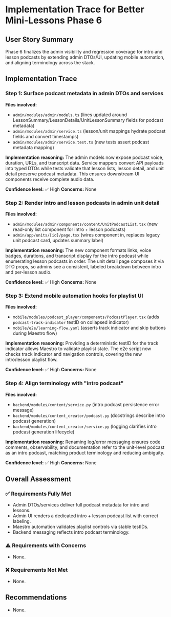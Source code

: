 # Implementation Trace for Better Mini-Lessons Phase 6

## User Story Summary
Phase 6 finalizes the admin visibility and regression coverage for intro and lesson podcasts by extending admin DTOs/UI, updating mobile automation, and aligning terminology across the stack.

## Implementation Trace

### Step 1: Surface podcast metadata in admin DTOs and services
**Files involved:**
- `admin/modules/admin/models.ts` (lines updated around LessonSummary/LessonDetails/UnitLessonSummary fields for podcast metadata)
- `admin/modules/admin/service.ts` (lesson/unit mappings hydrate podcast fields and convert timestamps)
- `admin/modules/admin/service.test.ts` (new tests assert podcast metadata mapping)

**Implementation reasoning:**
The admin models now expose podcast voice, duration, URLs, and transcript data. Service mappers convert API payloads into typed DTOs while tests validate that lesson lists, lesson detail, and unit detail preserve podcast metadata. This ensures downstream UI components receive complete audio data.

**Confidence level:** ✅ High
**Concerns:** None

### Step 2: Render intro and lesson podcasts in admin unit detail
**Files involved:**
- `admin/modules/admin/components/content/UnitPodcastList.tsx` (new read-only list component for intro + lesson podcasts)
- `admin/app/units/[id]/page.tsx` (wires component in, replaces legacy unit podcast card, updates summary label)

**Implementation reasoning:**
The new component formats links, voice badges, durations, and transcript display for the intro podcast while enumerating lesson podcasts in order. The unit detail page composes it via DTO props, so admins see a consistent, labeled breakdown between intro and per-lesson audio.

**Confidence level:** ✅ High
**Concerns:** None

### Step 3: Extend mobile automation hooks for playlist UI
**Files involved:**
- `mobile/modules/podcast_player/components/PodcastPlayer.tsx` (adds `podcast-track-indicator` testID on collapsed indicator)
- `mobile/e2e/learning-flow.yaml` (asserts track indicator and skip buttons during Maestro flow)

**Implementation reasoning:**
Providing a deterministic testID for the track indicator allows Maestro to validate playlist state. The e2e script now checks track indicator and navigation controls, covering the new intro/lesson playlist flow.

**Confidence level:** ✅ High
**Concerns:** None

### Step 4: Align terminology with "intro podcast"
**Files involved:**
- `backend/modules/content/service.py` (intro podcast persistence error message)
- `backend/modules/content_creator/podcast.py` (docstrings describe intro podcast generation)
- `backend/modules/content_creator/service.py` (logging clarifies intro podcast generation lifecycle)

**Implementation reasoning:**
Renaming log/error messaging ensures code comments, observability, and documentation refer to the unit-level podcast as an intro podcast, matching product terminology and reducing ambiguity.

**Confidence level:** ✅ High
**Concerns:** None

## Overall Assessment

### ✅ Requirements Fully Met
- Admin DTOs/services deliver full podcast metadata for intro and lessons.
- Admin UI renders a dedicated intro + lesson podcast list with correct labeling.
- Maestro automation validates playlist controls via stable testIDs.
- Backend messaging reflects intro podcast terminology.

### ⚠️ Requirements with Concerns
- None.

### ❌ Requirements Not Met
- None.

## Recommendations
- None.
